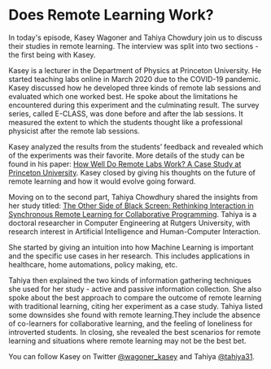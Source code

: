 # Does Remote Learning Work?
In today's episode, Kasey Wagoner and Tahiya Chowdury join us to discuss their studies in remote learning. The interview was split into two sections - the first being with Kasey. 

Kasey is a lecturer in the Department of Physics at Princeton University. He started teaching labs online in March 2020 due to the COVID-19 pandemic. Kasey discussed how he developed three kinds of remote lab sessions and evaluated which one worked best. He spoke about the limitations he encountered during this experiment and the culminating result. The survey series, called E-CLASS, was done before and after the lab sessions. It measured the extent to which the students thought like a professional physicist after the remote lab sessions. 

Kasey analyzed the results from the students’ feedback and revealed which of the experiments was their favorite. More details of the study can be found in his paper: [How Well Do Remote Labs Work? A Case Study at Princeton University](https://arxiv.org/abs/2008.04499). Kasey closed by giving his thoughts on the future of remote learning and how it would evolve going forward.

Moving on to the second part, Tahiya Chowdhury shared the insights from her study titled: [The Other Side of Black Screen: Rethinking Interaction in Synchronous Remote Learning for Collaborative Programming](https://arxiv.org/abs/2111.06013). Tahiya is a doctoral researcher in Computer Engineering at Rutgers University, with research interest in Artificial Intelligence and Human-Computer Interaction.

She started by giving an intuition into how Machine Learning is important and the specific use cases in her research. This includes applications in healthcare, home automations, policy making, etc. 

Tahiya then explained the two kinds of information gathering techniques she used for her study - active and passive information collection. She also spoke about the best approach to compare the outcome of remote learning with traditional learning, citing her experiment as a case study. Tahiya listed some downsides she found with remote learning.They include the absence of co-learners for collaborative learning, and the feeling of loneliness for introverted students. In closing, she revealed the best scenarios for remote learning and situations where remote learning may not be the best bet. 

You can follow Kasey on Twitter [@wagoner_kasey](https://twitter.com/wagoner_kasey) and Tahiya [@tahiya31](https://twitter.com/tahiya31).
